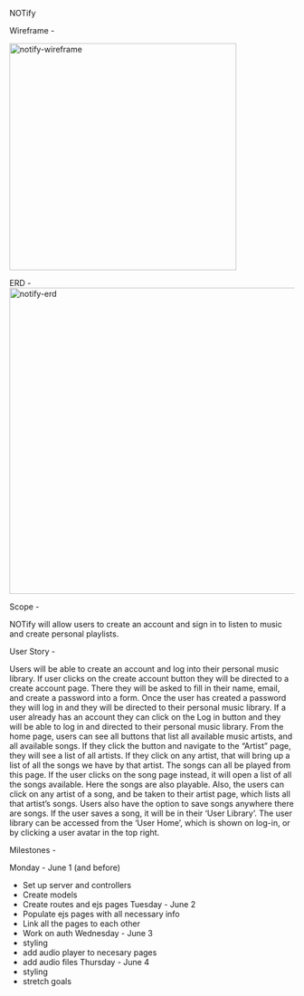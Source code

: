 NOTify


Wireframe -

<img width="401" alt="notify-wireframe" src="/images/notify-wireframe.png">


ERD -
<img width="541" alt="notify-erd" src="/images/notify-erd.png">


Scope -

NOTify will allow users to create an account and sign in to listen to music and create personal playlists. 


User Story -

Users will be able to create an account and log into their personal music library.
If user clicks on the create account button they will be directed to a create account page. There they will be asked to fill in their name, email, and create a password into a form. Once the user has created a password they will log in and they will be directed to their personal music library.
If a user already has an account they can click on the Log in button and they will be able to log in and directed to their personal music library.
From the home page, users can see all buttons that list all available music artists, and all available songs. If they click the button and navigate to the “Artist” page, they will see a list of all artists. If they click on any artist, that will bring up a list of all the songs we have by that artist. The songs can all be played from this page.
If the user clicks on the song page instead, it will open a list of all the songs available. Here the songs are also playable. Also, the users can click on any artist of a song, and be taken to their artist page, which lists all that artist’s songs.
Users also have the option to save songs anywhere there are songs. If the user saves a song, it will be in their ‘User Library’. The user library can be accessed from the ‘User Home’, which is shown  on log-in, or by clicking a user avatar in the top right.


Milestones -

Monday - June 1 (and before)
- Set up server and controllers
- Create models
- Create routes and ejs pages
Tuesday - June 2
- Populate ejs pages with all necessary info
- Link all the pages to each other
- Work on auth
Wednesday - June 3
- styling
- add audio player to necesary pages
- add audio files
Thursday - June 4
- styling
- stretch goals
